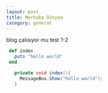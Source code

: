```yaml
---
layout: post
title: Merhaba Dünyaa
category: general
---
```



blog çalısıyor mu test 1-2

```ruby
 def index 
   puts "hello world" 
 end
``` 

```csharp 
   private void index(){ 
     MessageBox.Show("hello world"); 
   } 
```


